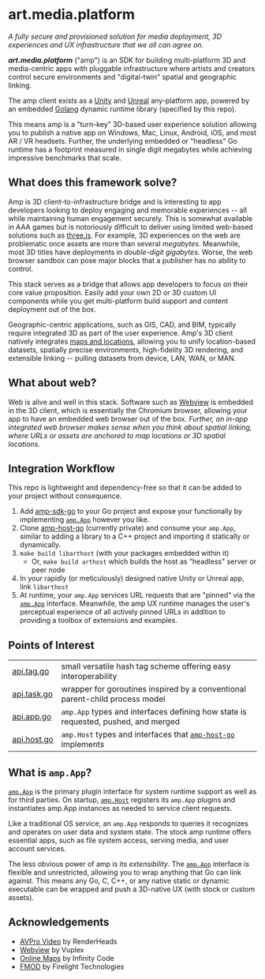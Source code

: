 # art.media.platform
_A fully secure and provisioned solution for media deployment, 3D experiences and UX infrastructure that we all can agree on._


**_art.media.platform_** ("amp") is an SDK for building multi-platform 3D and media-centric apps with pluggable infrastructure where artists and creators control secure environments and "digital-twin" spatial and geographic linking.

The amp client exists as a [Unity](https://unreal.com) and [Unreal](https://unreal.com) any-platform app, powered by an embedded [Golang](https://golang.org) dynamic runtime library (specified by this repo).

This means amp is a "turn-key" 3D-based user experience solution allowing you to publish a native app on Windows, Mac, Linux, Android, iOS, and most AR / VR headsets.  Further, the underlying embedded or "headless" Go runtime has a footprint measured in single digit megabytes while achieving impressive benchmarks that scale.


## What does this framework solve?

Amp is 3D client-to-infrastructure bridge and is interesting to app developers looking to deploy engaging and memorable experiences -- all while maintaining human engagement securely. This is somewhat available in AAA games but is notoriously difficult to deliver using limited web-based solutions such as [three.js](https://threejs.org/).  For example, 3D experiences on the web are problematic once assets are more than several _megabytes_.  Meanwhile, most 3D titles have deployments in _double-digit gigabytes._    Worse, the web browser sandbox can pose major blocks that a publisher has no ability to control.

This stack serves as a bridge that allows app developers to focus on their core value proposition. Easily add your own 2D or 3D custom UI components while you get multi-platform build support and content deployment out of the box.

Geographic-centric applications, such as GIS, CAD, and BIM, typically require integrated 3D as part of the user experience.  Amp's 3D client natively integrates [maps and locations](https://infinity-code.com/assets/online-maps), allowing you to unify location-based datasets, spatially precise environments, high-fidelity 3D rendering, and extensible linking -- pulling datasets from device, LAN, WAN, or MAN.


## What about web?

Web is alive and well in this stack.  Software such as [Webview](https://developer.vuplex.com/webview/overview) is embedded in the 3D client, which is essentially the Chromium browser, allowing your app to have an embedded web browser out of the box.  _Further, an in-app integrated web browser makes sense when you think about spatial linking, where URLs or assets are anchored to map locations or 3D spatial locations._



## Integration Workflow

This repo is lightweight and dependency-free so that it can be added to your project without consequence.

1. Add [amp-sdk-go](https://github.com/art-media-platform/amp-sdk-go) to your Go project and expose your functionally by implementing [`amp.App`](https://github.com/art-media-platform/amp-sdk-go/blob/main/amp/api.app.go) however you like.
2. Clone [amp-host-go](https://github.com/art-media-platform/amp-host-go) (currently private) and consume your `amp.App`, similar to adding a library to a C++ project and importing it statically or dynamically.
3. `make build libarthost` (with your packages embedded within it)
    - Or, `make build arthost` which builds the host as "headless" server or peer node
4. In your rapidly (or meticulously) designed native Unity or Unreal app, link `libarthost`
5. At runtime, your `amp.App` services URL requests that are "pinned" via the [`amp.App`](https://github.com/art-media-platform/amp-sdk-go/blob/main/amp/api.app.go) interface.  Meanwhile, the amp UX runtime manages the user's perceptual experience of all actively pinned URLs in addition to providing a toolbox of extensions and examples.

## Points of Interest

|                                                                                                   |                                                                                                                                                                                 |
| ------------------------------------------------------------------------------------------------- | ------------------------------------------------------------------------------------------------------------------------------------------------------------------------------- |
| [api.tag.go](https://github.com/art-media-platform/amp-sdk-go/blob/main/stdlib/tag/api.tag.go)    | small versatile hash tag scheme offering easy interoperability                                                                                                                  |
| [api.task.go](https://github.com/art-media-platform/amp-sdk-go/blob/main/stdlib/task/api.task.go) | wrapper for goroutines inspired by a conventional parent-child process model                                                                                                    |
| [api.app.go](https://github.com/art-media-platform/amp-sdk-go/blob/main/amp/api.app.go)           | `amp.App` types and interfaces defining how state is requested, pushed, and merged                                                                                              |
| [api.host.go](https://github.com/art-media-platform/amp-sdk-go/blob/main/amp/api.host.go)         | `amp.Host` types and interfaces that [`amp-host-go`](https://github.com/art-media-platform/amp-host-go) implements                                                              |

## What is `amp.App`?

[`amp.App`](https://github.com/art-media-platform/amp-sdk-go/blob/main/amp/api.app.go) is the primary plugin interface for system runtime support as well as for third parties.  On startup, [`amp.Host`](https://github.com/art-media-platform/amp-sdk-go/blob/main/amp/api.host.go) registers its `amp.App` plugins and instantiates amp.App instances as needed to service client requests.

Like a traditional OS service, an `amp.App` responds to queries it recognizes and operates on user data and system state. The stock amp runtime offers essential apps, such as file system access, serving media, and user account services.

The less obvious power of amp is its _extensibility_. The [`amp.App`](https://github.com/art-media-platform/amp-sdk-go/blob/main/amp/api.app.go) interface is flexible and unrestricted, allowing you to wrap anything that Go can link against.  This means any Go, C, C++, or any native static or dynamic executable can be wrapped and push a 3D-native UX (with stock or custom assets).


## Acknowledgements
- [AVPro Video](https://renderheads.com/products/avpro-video/) by RenderHeads
- [Webview](https://developer.vuplex.com/webview/overview) by Vuplex
- [Online Maps](https://infinity-code.com/doxygen/online-maps/) by Infinity Code
- [FMOD](https://www.fmod.com/) by Firelight Technologies